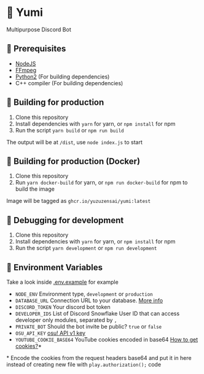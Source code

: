 # 🍭 Yumi

Multipurpose Discord Bot

## 👜 Prerequisites

- [NodeJS](https://nodejs.org/)
- [FFmpeg](https://ffmpeg.org/)
- [Python2](https://www.python.org/downloads/) (For building dependencies)
- C++ compiler (For building dependencies)

## 🔧 Building for production

1. Clone this repository
2. Install dependencies with ``yarn`` for yarn, or ``npm install`` for npm
3. Run the script ``yarn build`` or ``npm run build``

The output will be at ``/dist``, use ``node index.js`` to start

## 🔧 Building for production (Docker)

1. Clone this repository
2. Run ``yarn docker-build`` for yarn, or ``npm run docker-build`` for npm to build the image

Image will be tagged as ``ghcr.io/yuzuzensai/yumi:latest``

## 🔧 Debugging for development

1. Clone this repository
2. Install dependencies with ``yarn`` for yarn, or ``npm install`` for npm
3. Run the script ``yarn development`` or ``npm run development``

## 🌳 Environment Variables

Take a look inside [.env.example](https://github.com/YuzuZensai/Yumi/blob/main/.env.example) for example

- ``NODE_ENV`` Environment type, ``development`` or ``production``
- ``DATABASE_URL`` Connection URL to your database. [More info](https://www.prisma.io/docs/getting-started/setup-prisma/start-from-scratch/relational-databases/connect-your-database-typescript-postgres)
- ``DISCORD_TOKEN`` Your discord bot token
- ``DEVELOPER_IDS`` List of Discord Snowflake User ID that can access developer only modules, separated by ``,``
- ``PRIVATE_BOT`` Should the bot invite be public? ``true`` or ``false``
- ``OSU_API_KEY`` [osu! API v1 key](https://github.com/ppy/osu-api/wiki)
- ``YOUTUBE_COOKIE_BASE64`` YouTube cookies encoded in base64 [How to get cookies?](https://github.com/play-dl/play-dl/tree/main/instructions#youtube-cookies=)*

\* Encode the cookies from the request headers base64 and put it in here instead of creating new file with ``play.authorization();`` code
